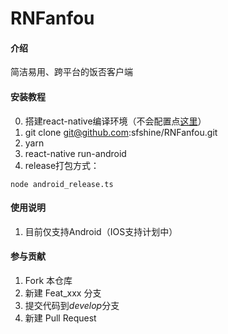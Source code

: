 # RNFanfou

#### 介绍
简洁易用、跨平台的饭否客户端

#### 安装教程

0.  搭建react-native编译环境（不会配置点[这里](https://www.google.com/search?newwindow=1&safe=strict&rlz=1C5CHFA_enCN868CN868&sxsrf=ALeKk00rGfm7MYsWq4JOVKUxsON0tzMo_Q%3A1582975021234&ei=LUhaXpXWDc-Gr7wPnpSjwA4&q=reactnative%E7%8E%AF%E5%A2%83%E6%90%AD%E5%BB%BA&oq=reactnative%E7%8E%AF%E5%A2%83%E6%90%AD%E5%BB%BA)）
1.  git clone git@github.com:sfshine/RNFanfou.git
2.  yarn
3.  react-native run-android
4.  release打包方式： 

```
node android_release.ts
```

#### 使用说明

1.  目前仅支持Android（IOS支持计划中）

#### 参与贡献

1.  Fork 本仓库
2.  新建 Feat_xxx 分支
3.  提交代码到*develop*分支
4.  新建 Pull Request
